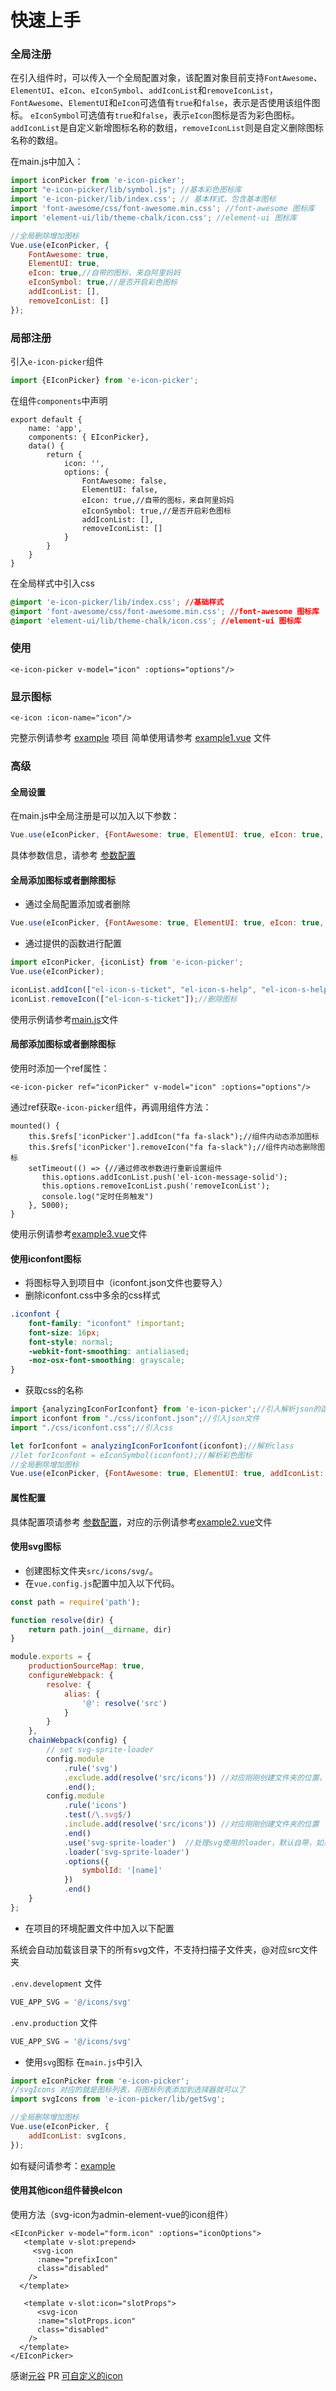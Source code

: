 # 快速上手

### 全局注册
在引入组件时，可以传入一个全局配置对象，该配置对象目前支持`FontAwesome`、`ElementUI`、`eIcon`、`eIconSymbol`、`addIconList`和`removeIconList`，`FontAwesome`、`ElementUI`和`eIcon`可选值有`true`和`false`，表示是否使用该组件图标。
`eIconSymbol`可选值有`true`和`false`，表示`eIcon`图标是否为彩色图标。
`addIconList`是自定义新增图标名称的数组，`removeIconList`则是自定义删除图标名称的数组。

在main.js中加入：

```js
import iconPicker from 'e-icon-picker';
import "e-icon-picker/lib/symbol.js"; //基本彩色图标库
import 'e-icon-picker/lib/index.css'; // 基本样式，包含基本图标
import 'font-awesome/css/font-awesome.min.css'; //font-awesome 图标库
import 'element-ui/lib/theme-chalk/icon.css'; //element-ui 图标库

//全局删除增加图标
Vue.use(eIconPicker, {
    FontAwesome: true,
    ElementUI: true,
    eIcon: true,//自带的图标，来自阿里妈妈
    eIconSymbol: true,//是否开启彩色图标
    addIconList: [],
    removeIconList: []
});
```

### 局部注册

引入`e-icon-picker`组件

```js
import {EIconPicker} from 'e-icon-picker';
```

在组件`components`中声明

```vue
export default {
    name: 'app',
    components: { EIconPicker},
    data() {
        return {
            icon: '',
            options: {
                FontAwesome: false,
                ElementUI: false,
                eIcon: true,//自带的图标，来自阿里妈妈
                eIconSymbol: true,//是否开启彩色图标
                addIconList: [],
                removeIconList: []
            }
        }
    }
}
```

在全局样式中引入css
```css
@import 'e-icon-picker/lib/index.css'; //基础样式
@import 'font-awesome/css/font-awesome.min.css'; //font-awesome 图标库
@import 'element-ui/lib/theme-chalk/icon.css'; //element-ui 图标库
```

### 使用

```vue
<e-icon-picker v-model="icon" :options="options"/>
```

### 显示图标
```vue
<e-icon :icon-name="icon"/>
```

完整示例请参考 [example](https://gitee.com/cnovel/e-icon-picker/tree/master/example) 项目
简单使用请参考 [example1.vue](https://gitee.com/cnovel/e-icon-picker/tree/master/example/src/components/example1.vue) 文件

### 高级

#### 全局设置

在main.js中全局注册是可以加入以下参数：

```js
Vue.use(eIconPicker, {FontAwesome: true, ElementUI: true, eIcon: true, eIconSymbol: true});
```

具体参数信息，请参考 [参数配置](configuration.md)

#### 全局添加图标或者删除图标
* 通过全局配置添加或者删除

```js
Vue.use(eIconPicker, {FontAwesome: true, ElementUI: true, eIcon: true, eIconSymbol: true, addIconList: [], removeIconList: []});
```

* 通过提供的函数进行配置

```js
import eIconPicker, {iconList} from 'e-icon-picker';
Vue.use(eIconPicker);

iconList.addIcon(["el-icon-s-ticket", "el-icon-s-help", "el-icon-s-help"]);//添加图标
iconList.removeIcon(["el-icon-s-ticket"]);//删除图标
```

使用示例请参考[main.js](https://gitee.com/cnovel/e-icon-picker/tree/master/example/src/main.js)文件

#### 局部添加图标或者删除图标
使用时添加一个ref属性：

```vue
<e-icon-picker ref="iconPicker" v-model="icon" :options="options"/>
```

通过ref获取`e-icon-picker`组件，再调用组件方法：

```vue
mounted() {
    this.$refs['iconPicker'].addIcon("fa fa-slack");//组件内动态添加图标
    this.$refs['iconPicker'].removeIcon("fa fa-slack");//组件内动态删除图标
    setTimeout(() => {//通过修改参数进行重新设置组件
       this.options.addIconList.push('el-icon-message-solid');
       this.options.removeIconList.push('removeIconList');
       console.log("定时任务触发")
    }, 5000);
}
```

使用示例请参考[example3.vue](https://gitee.com/cnovel/e-icon-picker/tree/master/example/src/components/example3.vue)文件

#### 使用iconfont图标
* 将图标导入到项目中（iconfont.json文件也要导入）
* 删除iconfont.css中多余的css样式

```css
.iconfont {
    font-family: "iconfont" !important;
    font-size: 16px;
    font-style: normal;
    -webkit-font-smoothing: antialiased;
    -moz-osx-font-smoothing: grayscale;
}
```

* 获取css的名称

```js
import {analyzingIconForIconfont} from 'e-icon-picker';//引入解析json的函数
import iconfont from "./css/iconfont.json";//引入json文件
import "./css/iconfont.css";//引入css

let forIconfont = analyzingIconForIconfont(iconfont);//解析class
//let forIconfont = eIconSymbol(iconfont);//解析彩色图标
//全局删除增加图标
Vue.use(eIconPicker, {FontAwesome: true, ElementUI: true, addIconList: forIconfont.list, removeIconList: []});//全局注册图标

```

#### 属性配置
具体配置项请参考 [参数配置](configuration.md)，对应的示例请参考[example2.vue](https://gitee.com/cnovel/e-icon-picker/tree/master/example/src/components/example2.vue)文件

#### 使用svg图标
* 创建图标文件夹`src/icons/svg/`。
* 在`vue.config.js`配置中加入以下代码。

```js
const path = require('path');

function resolve(dir) {
    return path.join(__dirname, dir)
}

module.exports = {
    productionSourceMap: true,
    configureWebpack: {
        resolve: {
            alias: {
                '@': resolve('src')
            }
        }
    },
    chainWebpack(config) {
        // set svg-sprite-loader
        config.module
            .rule('svg')
            .exclude.add(resolve('src/icons')) //对应刚刚创建文件夹的位置，排除默认的svg图片处理规则
            .end();
        config.module
            .rule('icons')
            .test(/\.svg$/)
            .include.add(resolve('src/icons')) //对应刚刚创建文件夹的位置
            .end()
            .use('svg-sprite-loader')  //处理svg使用的loader，默认自带，如果提示出错，请手动安装
            .loader('svg-sprite-loader')
            .options({
                symbolId: '[name]'
            })
            .end()
    }
};
```

* 在项目的环境配置文件中加入以下配置

系统会自动加载该目录下的所有svg文件，不支持扫描子文件夹，@对应src文件夹

`.env.development` 文件

```js
VUE_APP_SVG = '@/icons/svg' 
```

`.env.production` 文件

```js
VUE_APP_SVG = '@/icons/svg' 
```

* 使用`svg`图标
在`main.js`中引入

```js
import eIconPicker from 'e-icon-picker';
//svgIcons 对应的就是图标列表，将图标列表添加到选择器就可以了
import svgIcons from 'e-icon-picker/lib/getSvg';

//全局删除增加图标
Vue.use(eIconPicker, {
    addIconList: svgIcons,
});

```
如有疑问请参考：[example](https://gitee.com/cnovel/e-icon-picker/tree/master/example)

#### 使用其他icon组件替换eIcon
使用方法（svg-icon为admin-element-vue的icon组件）

```vue
<EIconPicker v-model="form.icon" :options="iconOptions">
   <template v-slot:prepend>
     <svg-icon
      :name="prefixIcon"
      class="disabled"
    />
  </template>

   <template v-slot:icon="slotProps">
      <svg-icon
      :name="slotProps.icon"
      class="disabled"
    />
  </template>
</EIconPicker>
```
感谢[元谷](https://gitee.com/yuangu) PR [可自定义的icon](https://gitee.com/cnovel/e-icon-picker/pulls/3/commits)
